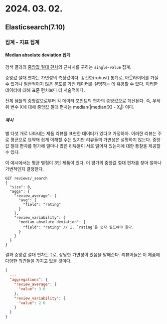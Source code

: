 # 2024. 03. 02.

## Elasticsearch(7.10)

### 집계 - 지표 집계

#### Median absolute deviation 집계

검색 결과의 [중앙값 절대 편차][wikipedia-median-absolute-deivation]의 근사치를 구하는 `single-value` 집계.

중앙값 절대 편차는 가변성의 측정값이다. 강건한(robust) 통계로, 아웃라이어를 가질 수 있거나 일반적이지 않은 분포를 가진 데이터를 설명하는 데 유용할 수 있다. 이러한 데이터에 대해 표준 편차보다 더 서술적이다. 

전체 샘플의 중앙값으로부터 각 데이터 포인트의 편차의 중앙값으로 계산된다. 즉, 무작위 변수 X에 대해 중앙값 절대 편차는 median(|median(X) - X<sub>i</sub>|) 이다.

##### 예시

별 다섯 개로 나타내는 제품 리뷰를 표현한 데이터가 있다고 가정하자. 이러한 리뷰는 주로 평균으로 요약돼 쉽게 이해할 수는 있지만 리뷰들의 가변성은 설명하지 않는다. 중앙값 절대 편차를 평가해 얼마나 많은 리뷰들이 서로 떨어져 있는지에 대한 통찰을 제공할 수 있다.

이 예시에서는 평균 별점이 3인 제품이 있다. 이 평가의 중앙값 절대 편차를 찾아 얼마나 가변적인지 결정한다.

```http
GET reviews/_search
{
  "size": 0,
  "aggs": {
    "review_average": {
      "avg": {
        "field": "rating"
      }
    },
    "review_variability": {
      "median_absolute_deviation": {
        "field": "rating" // 1. `rating`은 숫자 필드여야 한다.
      }
    }
  }
}
```

결과 중앙값 절대 편차는 `2`로, 상당한 가변성이 있음을 말해준다. 리뷰어들은 이 제품에 다양한 의견들을 가지고 있을 것이다.

```json
{
  ...
  "aggregations": {
    "review_average": {
      "value": 3.0
    },
    "review_variability": {
      "value": 2.0
    }
  }
}
```



[wikipedia-median-absolute-deivation]: https://en.wikipedia.org/wiki/Median_absolute_deviation